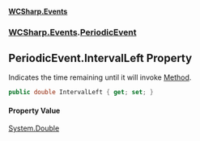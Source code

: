 #### [WCSharp.Events](README.md 'README')
### [WCSharp.Events](WCSharp.Events.md 'WCSharp.Events').[PeriodicEvent](WCSharp.Events.PeriodicEvent.md 'WCSharp.Events.PeriodicEvent')

## PeriodicEvent.IntervalLeft Property

Indicates the time remaining until it will invoke [Method](WCSharp.Events.PeriodicEvent.Method.md 'WCSharp.Events.PeriodicEvent.Method').

```csharp
public double IntervalLeft { get; set; }
```

#### Property Value
[System.Double](https://docs.microsoft.com/en-us/dotnet/api/System.Double 'System.Double')